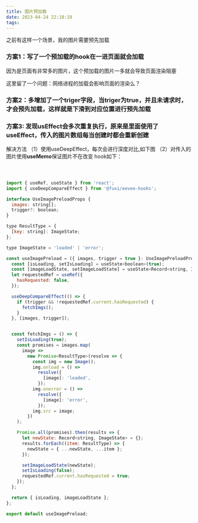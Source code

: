 ```yaml
---
title: 图片预加载
date: 2023-04-24 22:18:19
tags:
---
```




之前有这样一个场景，我的图片需要预先加载

### 方案1：写了一个预加载的hook在一进页面就会加载

因为是页面有非常多的图片，这个预加载的图片一多就会导致页面渲染阻塞

这里留了一个问题：网络进程的加载会影响页面的渲染么？

### 方案2：多增加了一个triger字段，当triger为true，并且未请求时，才会预先加载，这样就是下滑到对应位置进行预先加载

### 方案3: 发现usEffect会多次重复执行，原来是里面使用了useEffect，传入的图片数组每当创建时都会重新创建

解决方法
（1）使用useDeepEffect，每次会进行深度对比,如下图
（2）对传入的图片使用**useMemo**保证图片不在改变
hook如下：
```javascript



import { useRef, useState } from 'react';
import { useDeepCompareEffect } from '@fuxi/eevee-hooks';

interface UseImagePreloadProps {
  images: string[];
  trigger?: boolean;
}

type ResultType = {
  [key: string]: ImageState;
};

type ImageState = 'loaded' | 'error';

const useImagePreload = ({ images, trigger = true }: UseImagePreloadProps) => {
  const [isLoading, setIsLoading] = useState<boolean>(true);
  const [imageLoadState, setImageLoadState] = useState<Record<string, ImageState>>({});
  let requestedRef = useRef({
    hasRequested: false,
  });

  useDeepCompareEffect(() => {
    if (trigger && !requestedRef.current.hasRequested) {
      fetchImgs();
    }
  }, [images, trigger]);


  const fetchImgs = () => {
    setIsLoading(true);
    const promises = images.map(
      image =>
        new Promise<ResultType>(resolve => {
          const img = new Image();
          img.onload = () =>
            resolve({
              [image]: 'loaded',
            });
          img.onerror = () =>
            resolve({
              [image]: 'error',
            });
          img.src = image;
        })
    );

    Promise.all(promises).then(results => {
      let newState: Record<string, ImageState> = {};
      results.forEach((item: ResultType) => {
        newState = { ...newState, ...item };
      });

      setImageLoadState(newState);
      setIsLoading(false);
      requestedRef.current.hasRequested = true;
    });
  };

  return { isLoading, imageLoadState };
};

export default useImagePreload;

```


